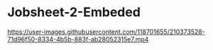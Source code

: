 # Jobsheet-2-Embeded

https://user-images.githubusercontent.com/118701655/210373528-71d96f50-8334-4b5b-883f-ab28052315e7.mp4

